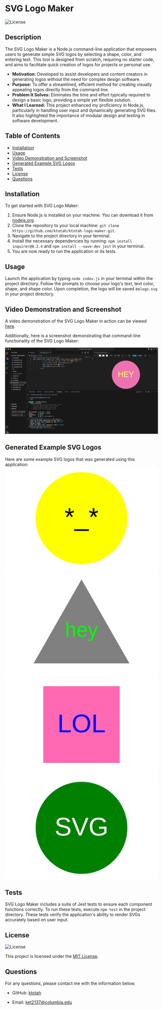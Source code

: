 # SVG Logo Maker
![License](https://img.shields.io/badge/License-MIT-blue.svg)

## Description
The SVG Logo Maker is a Node.js command-line application that empowers users to generate simple SVG logos by selecting a shape, color, and entering text. This tool is designed from scratch, requiring no starter code, and aims to facilitate quick creation of logos for projects or personal use.

* **Motivation:** Developed to assist developers and content creators in generating logos without the need for complex design software.
* **Purpose:** To offer a streamlined, efficient method for creating visually appealing logos directly from the command line.
* **Problem It Solves:** Eliminates the time and effort typically required to design a basic logo, providing a simple yet flexible solution.
* **What I Learned:** This project enhanced my proficiency in Node.js, particularly in handling user input and dynamically generating SVG files. It also highlighted the importance of modular design and testing in software development. 

## Table of Contents
* [Installation](#installation)
* [Usage](#usage)
* [Video Demonstration and Screenshot](#video-demonstration-and-screenshot)
* [Generated Example SVG Logos](#generated-example-svg-logos)
* [Tests](#tests)
* [License](#license)
* [Questions](#questions)

## Installation 
To get started with SVG Logo Maker:

1. Ensure Node.js is installed on your machine. You can download it from [nodejs.org](https://nodejs.org/).
2. Clone the repository to your local machine: `git clone https://github.com/ktotah/ktotah-logo-maker.git`.
3. Navigate to the project directory in your terminal.
4. Install the necessary dependencies by running: `npm install inquirer@8.2.4` and `npm install --save-dev jest` in your terminal.
5. You are now ready to run the application or its tests. 

## Usage 
Launch the application by typing `node index.js` in your terminal within the project directory. Follow the prompts to choose your logo's text, text color, shape, and shape color. Upon completion, the logo will be saved as`logo.svg` in your project directory.

## Video Demonstration and Screenshot
A video demonstration of the SVG Logo Maker in action can be viewed [here](https://drive.google.com/file/d/17rb4AR3xwhQRcuBiydUAwoSd0Q_8yGdr/view?usp=sharing).

Additionally, here is a screenshot demonstrating that command-line functionality of the SVG Logo Maker:

![SVG Logo Maker Screenshot](./media/screenshot.png)

## Generated Example SVG Logos
Here are some example SVG logos that was generated using this application: 
![SVG Logo Example 1](./examples/example1.svg) 
![SVG Logo Example 2](./examples/example2.svg) 
![SVG Logo Example 3](./examples/example3.svg)
![SVG Logo Example 4](./examples/example4.svg)

## Tests
SVG Logo Maker includes a suite of Jest tests to ensure each component functions correctly. To run these tests, execute `npm test` in the project directory. These tests verify the application's ability to render SVGs accurately based on user input.
  
## License
![License](https://img.shields.io/badge/License-MIT-blue.svg)

This project is licensed under the [MIT License](./LICENSE).
  
## Questions
For any questions, please contact me with the information below.

* GitHub: [ktotah](https://github.com/ktotah)

* Email: [ket2137@columbia.edu](mailto:ket2137@columbia.edu)
